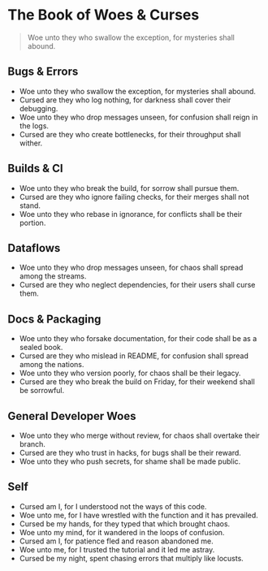# The Book of Woes & Curses

> Woe unto they who swallow the exception, for mysteries shall abound.

## Bugs & Errors
- Woe unto they who swallow the exception, for mysteries shall abound.
- Cursed are they who log nothing, for darkness shall cover their debugging.
- Woe unto they who drop messages unseen, for confusion shall reign in the logs.
- Cursed are they who create bottlenecks, for their throughput shall wither.

## Builds & CI
- Woe unto they who break the build, for sorrow shall pursue them.
- Cursed are they who ignore failing checks, for their merges shall not stand.
- Woe unto they who rebase in ignorance, for conflicts shall be their portion.

## Dataflows
- Woe unto they who drop messages unseen, for chaos shall spread among the streams.
- Cursed are they who neglect dependencies, for their users shall curse them.

## Docs & Packaging
- Woe unto they who forsake documentation, for their code shall be as a sealed book.
- Cursed are they who mislead in README, for confusion shall spread among the nations.
- Woe unto they who version poorly, for chaos shall be their legacy.
- Cursed are they who break the build on Friday, for their weekend shall be sorrowful.

## General Developer Woes
- Woe unto they who merge without review, for chaos shall overtake their branch.
- Cursed are they who trust in hacks, for bugs shall be their reward.
- Woe unto they who push secrets, for shame shall be made public.

## Self
- Cursed am I, for I understood not the ways of this code.
- Woe unto me, for I have wrestled with the function and it has prevailed.
- Cursed be my hands, for they typed that which brought chaos.
- Woe unto my mind, for it wandered in the loops of confusion.
- Cursed am I, for patience fled and reason abandoned me.
- Woe unto me, for I trusted the tutorial and it led me astray.
- Cursed be my night, spent chasing errors that multiply like locusts.
